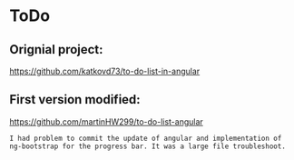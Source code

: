 # ToDo

## Orignial project:
https://github.com/katkovd73/to-do-list-in-angular

## First version modified:
https://github.com/martinHW299/to-do-list-angular
```text
I had problem to commit the update of angular and implementation of ng-bootstrap for the progress bar. It was a large file troubleshoot.
```
